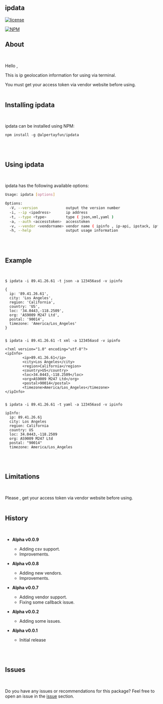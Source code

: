 ## ipdata

[![license](https://img.shields.io/badge/license-MIT-green.svg?style=flat)](https://raw.githubusercontent.com/alpertayfun/ipdata/master/LICENSE)


[![NPM](https://nodei.co/npm/@alpertayfun/ipdata.png?compact=true)](https://nodei.co/npm/@alpertayfun/ipdata/)


## About
</br>

Hello ,

This is ip geolocation information for using via terminal.

You must get your access token via vendor website before using.
</br>
</br>

## Installing ipdata
</br>

ipdata can be installed using NPM:

```shell
npm install -g @alpertayfun/ipdata
```
</br>
</br>

## Using ipdata
</br>


ipdata has the following available options:

```bash
Usage: ipdata [options]

Options:
  -V, --version             output the version number
  -i, --ip <ipadress>       ip address
  -t, --type <type>         type ( json,xml,yaml )
  -a, --auth <accesstoken>  accesstoken
  -v, --vendor <vendorname> vendor name ( ipinfo , ip-api, ipstack, ipfind, ipgeolocation, ipdata )
  -h, --help                output usage information
```

</br>
</br>

## Example
</br>

```
$ ipdata -i 89.41.26.61 -t json -a 123456asd -v ipinfo

{
  ip: '89.41.26.61',
  city: 'Los Angeles',
  region: 'California',
  country: 'US',
  loc: '34.0443,-118.2509',
  org: 'AS9009 M247 Ltd',
  postal: '90014',
  timezone: 'America/Los_Angeles'
}


$ ipdata -i 89.41.26.61 -t xml -a 123456asd -v ipinfo

<?xml version="1.0" encoding="utf-8"?>
<ipInfo>
        <ip>89.41.26.61</ip>
        <city>Los Angeles</city>
        <region>California</region>
        <country>US</country>
        <loc>34.0443,-118.2509</loc>
        <org>AS9009 M247 Ltd</org>
        <postal>90014</postal>
        <timezone>America/Los_Angeles</timezone>
</ipInfo>


$ ipdata -i 89.41.26.61 -t yaml -a 123456asd -v ipinfo

ipInfo:
  ip: 89.41.26.61
  city: Los Angeles
  region: California
  country: US
  loc: 34.0443,-118.2509
  org: AS9009 M247 Ltd
  postal: "90014"
  timezone: America/Los_Angeles
```
</br>
</br>


## Limitations
</br>

Please , get your access token via vendor website before using. 
</br>
</br>


## History
</br>

- **Alpha v0.0.9**
    - Adding csv support.
    - Improvements.

- **Alpha v0.0.8**
    - Adding new vendors.
    - Improvements.

- **Alpha v0.0.7**
    - Adding vendor support.
    - Fixing some callback issue.

- **Alpha v0.0.2**
    - Adding some issues.


- **Alpha v0.0.1**
    - Initial release
</br>
</br>


## Issues
</br>

Do you have any issues or recommendations for this package? Feel free to open an issue in the [issue](https://github.com/alpertayfun/ipdata/issues) section.
</br>
</br>


